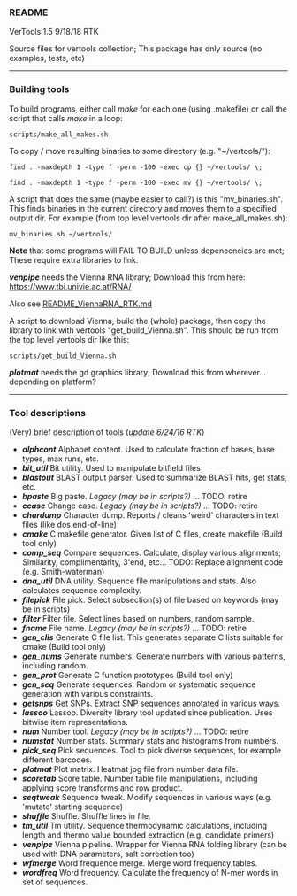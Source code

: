 ### README
VerTools 1.5
9/18/18 RTK

Source files for vertools collection; 
This package has only source (no examples, tests, etc)



-----------------------------------------------------------------------------
### Building tools
To build programs, either call *make* for each one (using <prog>.makefile) 
or call the script that calls *make* in a loop:

    scripts/make_all_makes.sh

To copy / move resulting binaries to some directory (e.g. "~/vertools/"):

    find . -maxdepth 1 -type f -perm -100 -exec cp {} ~/vertools/ \;

    find . -maxdepth 1 -type f -perm -100 -exec mv {} ~/vertools/ \;

A script that does the same (maybe easier to call?) is this "mv_binaries.sh".
This finds binaries in the current directory and moves them to a specified
output dir. For example (from top level vertools dir after make_all_makes.sh):

    mv_binaries.sh ~/vertools/
    

**Note** that some programs will FAIL TO BUILD unless depencencies are met; These require extra libraries to link.

***venpipe*** needs the Vienna RNA library; Download this from here: https://www.tbi.univie.ac.at/RNA/

Also see [README_ViennaRNA_RTK.md](/README_ViennaRNA_RTK.md)

A script to download Vienna, build the (whole) package, then copy the library
to link with vertools "get_build_Vienna.sh". This should be run from the top
level vertools dir like this:

    scripts/get_build_Vienna.sh

***plotmat*** needs the gd graphics library; Download this from wherever...  depending on platform?


-----------------------------------------------------------------------------
### Tool descriptions
(Very) brief description of tools (*update 6/24/16 RTK*)
* ***alphcont*** Alphabet content. Used to calculate fraction of bases, base types, max runs, etc.
* ***bit_util*** Bit utility. Used to manipulate bitfield files
* ***blastout*** BLAST output parser. Used to summarize BLAST hits, get stats, etc.
* ***bpaste*** Big paste. *Legacy (may be in scripts?)* ... TODO: retire
* ***ccase*** Change case. *Legacy (may be in scripts?)* ... TODO: retire
* ***chardump*** Character dump. Reports / cleans 'weird' characters in text files (like dos end-of-line)
* ***cmake*** C makefile generator. Given list of C files, create makefile (Build tool only)
* ***comp_seq*** Compare sequences. Calculate, display various alignments; Similarity, complimentarity, 3'end, etc... TODO: Replace alignment code (e.g. Smith-waterman)
* ***dna_util*** DNA utility. Sequence file manipulations and stats. Also calculates sequence complexity.
* ***filepick*** File pick. Select subsection(s) of file based on keywords (may be in scripts)
* ***filter*** Filter file. Select lines based on numbers, random sample.
* ***fname*** File name. *Legacy (may be in scripts?)* ... TODO: retire
* ***gen_clis*** Generate C file list. This generates separate C lists suitable for cmake (Build tool only)
* ***gen_nums*** Generate numbers. Generate numbers with various patterns, including random.
* ***gen_prot*** Generate C function prototypes (Build tool only)
* ***gen_seq*** Generate sequences. Random or systematic sequence generation with various constraints.
* ***getsnps*** Get SNPs. Extract SNP sequences annotated in various ways.
* ***lassoo*** Lassoo. Diversity library tool updated since publication. Uses bitwise item representations.
* ***num*** Number tool. *Legacy (may be in scripts?)* ... TODO: retire
* ***numstat*** Number stats. Summary stats and histograms from numbers.
* ***pick_seq*** Pick sequences. Tool to pick diverse sequences, for example different barcodes.
* ***plotmat*** Plot matrix. Heatmat jpg file from number data file.
* ***scoretab*** Score table. Number table file manipulations, including applying score transforms and row product.
* ***seqtweak*** Sequence tweak. Modify sequences in various ways (e.g. 'mutate' starting sequence)
* ***shuffle*** Shuffle. Shuffle lines in file.
* ***tm_util*** Tm utility. Sequence thermodynamic calculations, including length and thermo value bounded extraction (e.g. candidate primers)
* ***venpipe*** Vienna pipeline. Wrapper for Vienna RNA folding library (can be used with DNA parameters, salt correction too)
* ***wfmerge*** Word frequence merge. Merge word frequency tables.
* ***wordfreq*** Word frequency. Calculate the frequency of N-mer words in set of sequences.

